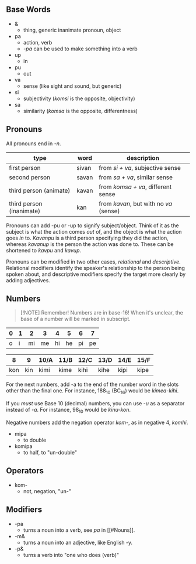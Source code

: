 ## Base Words
- &
	- thing, generic inanimate pronoun, object
- pa
	- action, verb
	- *-pa* can be used to make something into a verb
- up
	- in
- pu
	- out
- va
	- sense (like sight and sound, but generic)
- si
	- subjectivity (*komsi* is the opposite, objectivity)
- sa
	- similarity (*komsa* is the opposite, differentness)
## Pronouns

All pronouns end in *-n*.

| type                     | word  | description                            |
| ------------------------ | ----- | -------------------------------------- |
| first person             | sivan | from *si + va*, subjective sense       |
| second person            | savan | from *sa + va*, similar sense          |
| third person (animate)   | kavan | from *komsa + va*, different sense     |
| third person (inanimate) | kan   | from *kavan*, but with no *va* (sense) |
Pronouns can add -pu or -up to signify subject/object. Think of it as the subject is what the action comes *out* of, and the object is what the action goes *in* to. *Kavanpu* is a third person specifying they did the action, whereas *kavanup* is the person the action was done to. These can be shortened to *kavpu* and *kavup*.

Pronouns can be modified in two other cases, *relational* and *descriptive*. Relational modifiers identify the speaker's relationship to the person being spoken about, and descriptive modifiers specify the target more clearly by adding adjectives.
## Numbers

> [!NOTE] Remember!
> Numbers are in base-16! When it's unclear, the base of a number will be marked in subscript.


| 0   | 1   | 2   | 3   | 4   | 5   | 6   | 7   |
| --- | --- | --- | --- | --- | --- | --- | --- |
| o   | i   | mi  | me  | hi  | he  | pi  | pe  |

| 8   | 9   | 10/A | 11/B | 12/C | 13/D | 14/E | 15/F |
| --- | --- | ---- | ---- | ---- | ---- | ---- | ---- |
| kon | kin | kimi | kime | kihi | kihe | kipi | kipe |
For the next numbers, add -a to the end of the number word in the slots other than the final one. For instance, 188<sub>10</sub> (BC<sub>16</sub>) would be *kimea-kihi*.

If you *must* use Base 10 (decimal) numbers, you can use *-u* as a separator instead of *-a*. For instance, 98<sub>10</sub> would be *kinu-kon*.

Negative numbers add the negation operator *kom-*, as in negative 4, *komhi*.

- mipa
	- to double
- komipa
	- to half, to "un-double"
## Operators
- kom-
	- not, negation, "un-"
## Modifiers
- -pa
	- turns a noun into a verb, see *pa* in [[#Nouns]].
- -m&
	- turns a noun into an adjective, like English -y.
- -p&
	- turns a verb into "one who does (verb)"